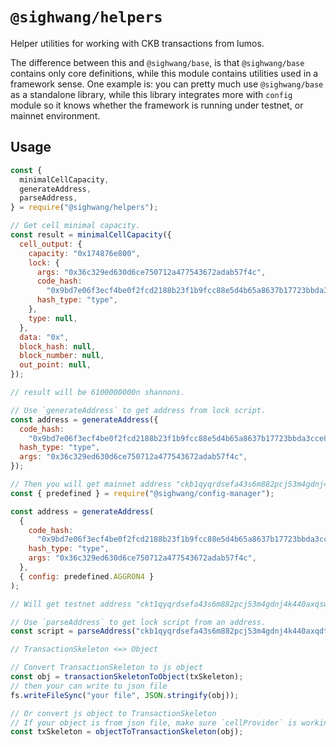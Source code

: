 # `@sighwang/helpers`

Helper utilities for working with CKB transactions from lumos.

The difference between this and `@sighwang/base`, is that `@sighwang/base` contains only core definitions, while this module contains utilities used in a framework sense. One example is: you can pretty much use `@sighwang/base` as a standalone library, while this library integrates more with `config` module so it knows whether the framework is running under testnet, or mainnet environment.

## Usage

```javascript
const {
  minimalCellCapacity,
  generateAddress,
  parseAddress,
} = require("@sighwang/helpers");

// Get cell minimal capacity.
const result = minimalCellCapacity({
  cell_output: {
    capacity: "0x174876e800",
    lock: {
      args: "0x36c329ed630d6ce750712a477543672adab57f4c",
      code_hash:
        "0x9bd7e06f3ecf4be0f2fcd2188b23f1b9fcc88e5d4b65a8637b17723bbda3cce8",
      hash_type: "type",
    },
    type: null,
  },
  data: "0x",
  block_hash: null,
  block_number: null,
  out_point: null,
});

// result will be 6100000000n shannons.

// Use `generateAddress` to get address from lock script.
const address = generateAddress({
  code_hash:
    "0x9bd7e06f3ecf4be0f2fcd2188b23f1b9fcc88e5d4b65a8637b17723bbda3cce8",
  hash_type: "type",
  args: "0x36c329ed630d6ce750712a477543672adab57f4c",
});

// Then you will get mainnet address "ckb1qyqrdsefa43s6m882pcj53m4gdnj4k440axqdt9rtd", or you can generate testnet address by
const { predefined } = require("@sighwang/config-manager");

const address = generateAddress(
  {
    code_hash:
      "0x9bd7e06f3ecf4be0f2fcd2188b23f1b9fcc88e5d4b65a8637b17723bbda3cce8",
    hash_type: "type",
    args: "0x36c329ed630d6ce750712a477543672adab57f4c",
  },
  { config: predefined.AGGRON4 }
);

// Will get testnet address "ckt1qyqrdsefa43s6m882pcj53m4gdnj4k440axqswmu83".

// Use `parseAddress` to get lock script from an address.
const script = parseAddress("ckb1qyqrdsefa43s6m882pcj53m4gdnj4k440axqdt9rtd");

// TransactionSkeleton <=> Object

// Convert TransactionSkeleton to js object
const obj = transactionSkeletonToObject(txSkeleton);
// then your can write to json file
fs.writeFileSync("your file", JSON.stringify(obj));

// Or convert js object to TransactionSkeleton
// If your object is from json file, make sure `cellProvider` is working properly.
const txSkeleton = objectToTransactionSkeleton(obj);
```

